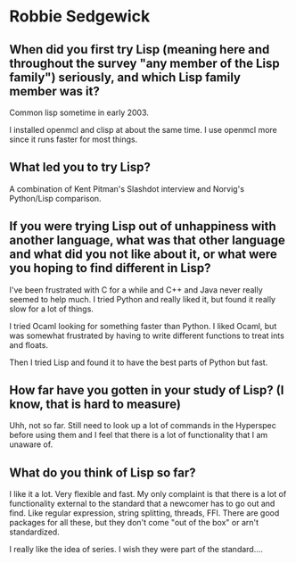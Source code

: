 # Robbie Sedgewick

## When did you first try Lisp (meaning here and throughout the survey "any member of the Lisp family") seriously, and which Lisp family member was it?

Common lisp sometime in early 2003.

I installed openmcl and clisp at about the same time.  I use openmcl
more since it runs faster for most things.

## What led you to try Lisp?

A combination of Kent Pitman's Slashdot interview and Norvig's
Python/Lisp comparison.

## If you were trying Lisp out of unhappiness with another language, what was that other language and what did you not like about it, or what were you hoping to find different in Lisp?

I've been frustrated with C for a while and C++ and Java never really
seemed to help much.  I tried Python and really liked it, but found it
really slow for a lot of things.

I tried Ocaml looking for something faster than Python.  I liked
Ocaml, but was somewhat frustrated by having to write different
functions to treat ints and floats.

Then I tried Lisp and found it to have the best parts of Python but
fast.

## How far have you gotten in your study of Lisp? (I know, that is hard to measure)

Uhh, not so far.  Still need to look up a lot of commands in the
Hyperspec before using them and I feel that there is a lot of
functionality that I am unaware of.

## What do you think of Lisp so far?

I like it a lot.  Very flexible and fast.  My only complaint is that
there is a lot of functionality external to the standard that a
newcomer has to go out and find.  Like regular expression, string
splitting, threads, FFI.  There are good packages for all these, but
they don't come "out of the box" or arn't standardized.

I really like the idea of series.  I wish they were part of the
standard....
